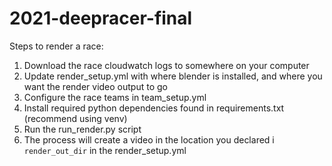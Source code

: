 # 2021-deepracer-final

Steps to render a race:
1. Download the race cloudwatch logs to somewhere on your computer
1. Update render_setup.yml with where blender is installed, and where you want the render video output to go
1. Configure the race teams in team_setup.yml
1. Install required python dependencies found in requirements.txt (recommend using venv)
1. Run the run_render.py script
1. The process will create a video in the location you declared i  `render_out_dir` in the render_setup.yml
